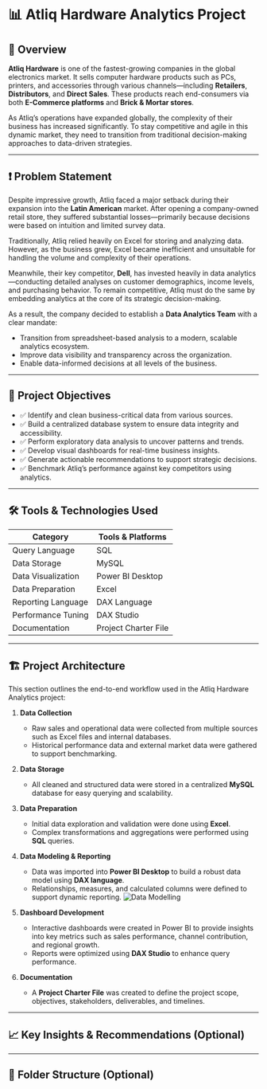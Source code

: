 # 📊 Atliq Hardware Analytics Project

## 📁 Overview

**Atliq Hardware** is one of the fastest-growing companies in the global electronics market. It sells computer hardware products such as PCs, printers, and accessories through various channels—including **Retailers**, **Distributors**, and **Direct Sales**. These products reach end-consumers via both **E-Commerce platforms** and **Brick & Mortar stores**.

As Atliq’s operations have expanded globally, the complexity of their business has increased significantly. To stay competitive and agile in this dynamic market, they need to transition from traditional decision-making approaches to data-driven strategies.

---

## ❗ Problem Statement

Despite impressive growth, Atliq faced a major setback during their expansion into the **Latin American** market. After opening a company-owned retail store, they suffered substantial losses—primarily because decisions were based on intuition and limited survey data.

Traditionally, Atliq relied heavily on Excel for storing and analyzing data. However, as the business grew, Excel became inefficient and unsuitable for handling the volume and complexity of their operations.

Meanwhile, their key competitor, **Dell**, has invested heavily in data analytics—conducting detailed analyses on customer demographics, income levels, and purchasing behavior. To remain competitive, Atliq must do the same by embedding analytics at the core of its strategic decision-making.

As a result, the company decided to establish a **Data Analytics Team** with a clear mandate:
- Transition from spreadsheet-based analysis to a modern, scalable analytics ecosystem.
- Improve data visibility and transparency across the organization.
- Enable data-informed decisions at all levels of the business.

---

## 🎯 Project Objectives

- ✅ Identify and clean business-critical data from various sources.
- ✅ Build a centralized database system to ensure data integrity and accessibility.
- ✅ Perform exploratory data analysis to uncover patterns and trends.
- ✅ Develop visual dashboards for real-time business insights.
- ✅ Generate actionable recommendations to support strategic decisions.
- ✅ Benchmark Atliq’s performance against key competitors using analytics.

---

## 🛠️ Tools & Technologies Used

| Category             | Tools & Platforms                         |
|----------------------|--------------------------------------------|
| Query Language       | SQL                                        |
| Data Storage         | MySQL                                      |
| Data Visualization   | Power BI Desktop                           |
| Data Preparation     | Excel                                      |
| Reporting Language   | DAX Language                               |
| Performance Tuning   | DAX Studio                                 |
| Documentation        | Project Charter File                       |

---

## 🏗️ Project Architecture

This section outlines the end-to-end workflow used in the Atliq Hardware Analytics project:

1. **Data Collection**
   - Raw sales and operational data were collected from multiple sources such as Excel files and internal databases.
   - Historical performance data and external market data were gathered to support benchmarking.

2. **Data Storage**
   - All cleaned and structured data were stored in a centralized **MySQL** database for easy querying and scalability.

3. **Data Preparation**
   - Initial data exploration and validation were done using **Excel**.
   - Complex transformations and aggregations were performed using **SQL** queries.

4. **Data Modeling & Reporting**
   - Data was imported into **Power BI Desktop** to build a robust data model using **DAX language**.
   - Relationships, measures, and calculated columns were defined to support dynamic reporting.
![Data Modelling](https://github.com/user-attachments/assets/8a0124a4-c7de-4d3f-b31a-1d4c45a2b01a)

5. **Dashboard Development**
   - Interactive dashboards were created in Power BI to provide insights into key metrics such as sales performance, channel contribution, and regional growth.
   - Reports were optimized using **DAX Studio** to enhance query performance.

6. **Documentation**
   - A **Project Charter File** was created to define the project scope, objectives, stakeholders, deliverables, and timelines.

---

## 📈 Key Insights & Recommendations (Optional)

<!-- Add bullet points or visuals to highlight major findings and business recommendations here. -->

---

## 📂 Folder Structure (Optional)

